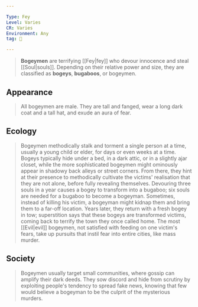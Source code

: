 ```yaml
---

Type: Fey
Level: Varies
CR: Varies
Environment: Any
tag: 👹

---
```


> **Bogeymen** are terrifying [[Fey|fey]] who devour innocence and steal [[Soul|souls]]. Depending on their relative power and size, they are classified as **bogeys**, **bugaboos**, or bogeymen.



## Appearance

> All bogeymen are male. They are tall and fanged, wear a long dark coat and a tall hat, and exude an aura of fear.


## Ecology

> Bogeymen methodically stalk and torment a single person at a time, usually a young child or elder, for days or even weeks at a time. Bogeys typically hide under a bed, in a dark attic, or in a slightly ajar closet, while the more sophisticated bogeymen might ominously appear in shadowy back alleys or street corners. From there, they hint at their presence to methodically cultivate the victims' realisation that they are not alone, before fully revealing themselves. Devouring three souls in a year causes a bogey to transform into a bugaboo; six souls are needed for a bugaboo to become a bogeyman.
> Sometimes, instead of killing his victim, a bogeyman might kidnap them and bring them to a far-off location. Years later, they return with a fresh bogey in tow; superstition says that these bogeys are transformed victims, coming back to terrify the town they once called home.
> The most [[Evil|evil]] bogeymen, not satisfied with feeding on one victim's fears, take up pursuits that instil fear into entire cities, like mass murder.


## Society

> Bogeymen usually target small communities, where gossip can amplify their dark deeds. They sow discord and hide from scrutiny by exploiting people's tendency to spread fake news, knowing that few would believe a bogeyman to be the culprit of the mysterious murders.







